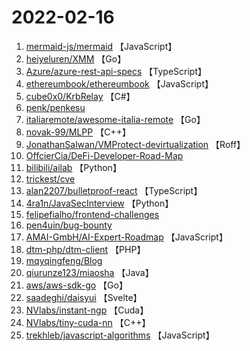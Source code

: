 # 2022-02-16

1. [mermaid-js/mermaid](https://github.com/mermaid-js/mermaid) 【JavaScript】
2. [heiyeluren/XMM](https://github.com/heiyeluren/XMM) 【Go】
3. [Azure/azure-rest-api-specs](https://github.com/Azure/azure-rest-api-specs) 【TypeScript】
4. [ethereumbook/ethereumbook](https://github.com/ethereumbook/ethereumbook) 【JavaScript】
5. [cube0x0/KrbRelay](https://github.com/cube0x0/KrbRelay) 【C#】
6. [penk/penkesu](https://github.com/penk/penkesu) 
7. [italiaremote/awesome-italia-remote](https://github.com/italiaremote/awesome-italia-remote) 【Go】
8. [novak-99/MLPP](https://github.com/novak-99/MLPP) 【C++】
9. [JonathanSalwan/VMProtect-devirtualization](https://github.com/JonathanSalwan/VMProtect-devirtualization) 【Roff】
10. [OffcierCia/DeFi-Developer-Road-Map](https://github.com/OffcierCia/DeFi-Developer-Road-Map) 
11. [bilibili/ailab](https://github.com/bilibili/ailab) 【Python】
12. [trickest/cve](https://github.com/trickest/cve) 
13. [alan2207/bulletproof-react](https://github.com/alan2207/bulletproof-react) 【TypeScript】
14. [4ra1n/JavaSecInterview](https://github.com/4ra1n/JavaSecInterview) 【Python】
15. [felipefialho/frontend-challenges](https://github.com/felipefialho/frontend-challenges) 
16. [pen4uin/bug-bounty](https://github.com/pen4uin/bug-bounty) 
17. [AMAI-GmbH/AI-Expert-Roadmap](https://github.com/AMAI-GmbH/AI-Expert-Roadmap) 【JavaScript】
18. [dtm-php/dtm-client](https://github.com/dtm-php/dtm-client) 【PHP】
19. [mqyqingfeng/Blog](https://github.com/mqyqingfeng/Blog) 
20. [qiurunze123/miaosha](https://github.com/qiurunze123/miaosha) 【Java】
21. [aws/aws-sdk-go](https://github.com/aws/aws-sdk-go) 【Go】
22. [saadeghi/daisyui](https://github.com/saadeghi/daisyui) 【Svelte】
23. [NVlabs/instant-ngp](https://github.com/NVlabs/instant-ngp) 【Cuda】
24. [NVlabs/tiny-cuda-nn](https://github.com/NVlabs/tiny-cuda-nn) 【C++】
25. [trekhleb/javascript-algorithms](https://github.com/trekhleb/javascript-algorithms) 【JavaScript】
